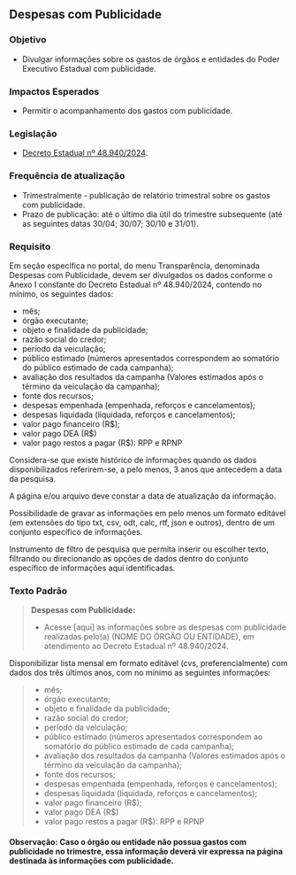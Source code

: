 ## Despesas com Publicidade

### Objetivo
-	Divulgar informações sobre os gastos de órgãos e entidades do Poder Executivo Estadual com publicidade.

### Impactos Esperados
-	Permitir o acompanhamento dos gastos com publicidade.

### Legislação
-	[Decreto Estadual nº 48.940/2024](https://www.almg.gov.br/legislacao-mineira/texto/DEC/48940/2024/).

### Frequência de atualização
-	Trimestralmente - publicação de relatório trimestral sobre os gastos com publicidade. 
- Prazo de publicação: até o último dia útil do trimestre subsequente (até as seguintes datas 30/04; 30/07; 30/10 e 31/01).

### Requisito 
Em seção específica no portal, do menu Transparência, denominada Despesas com Publicidade, devem ser divulgados os dados conforme o Anexo I constante do Decreto Estadual nº 48.940/2024, contendo no mínimo, os seguintes dados:
- mês;
- órgão executante;
- objeto e finalidade da publicidade;
- razão social do credor;
- período da veiculação;
- público estimado (números apresentados correspondem ao somatório do público estimado de cada campanha);
- avaliação dos resultados da campanha (Valores estimados após o término da veiculação da campanha);
- fonte dos recursos;
- despesas empenhada (empenhada, reforços e cancelamentos);
- despesas liquidada (liquidada, reforços e cancelamentos); 
- valor pago financeiro (R$);
- valor pago DEA (R$)
- valor pago restos a pagar (R$): RPP e RPNP

Considera-se que existe histórico de informações quando os dados disponibilizados referirem-se, a pelo menos, 3 anos que antecedem a data da pesquisa.

A página e/ou arquivo deve constar a data de atualização da informação.

Possibilidade de gravar as informações em pelo menos um formato editável (em extensões do tipo txt, csv, odt, calc, rtf, json e outros), dentro de um conjunto específico de informações.

Instrumento de filtro de pesquisa que permita inserir ou escolher texto, filtrando ou direcionando as opções de dados dentro do conjunto específico de informações aqui identificadas.

### Texto Padrão

> **Despesas com Publicidade:** 
> 
> - Acesse [aqui] as informações sobre as despesas com publicidade realizadas pelo(a) (NOME DO ÓRGÃO OU ENTIDADE), em atendimento ao Decreto Estadual nº 48.940/2024.

Disponibilizar lista mensal em formato editável (cvs, preferencialmente) com dados dos três últimos anos, com no mínimo as seguintes informações:

> - mês;
> - órgão executante;
> - objeto e finalidade da publicidade;
> - razão social do credor;
> - período da veiculação;
> - público estimado (números apresentados correspondem ao somatório do público estimado de cada campanha);
> - avaliação dos resultados da campanha (Valores estimados após o término da veiculação da campanha);
> - fonte dos recursos;
> - despesas empenhada (empenhada, reforços e cancelamentos);
> - despesas liquidada (liquidada, reforços e cancelamentos); 
> - valor pago financeiro (R$);
> - valor pago DEA (R$)
> - valor pago restos a pagar (R$): RPP e RPNP

#### Observação: Caso o órgão ou entidade não possua gastos com publicidade no trimestre, essa informação deverá vir expressa na página destinada às informações com publicidade.